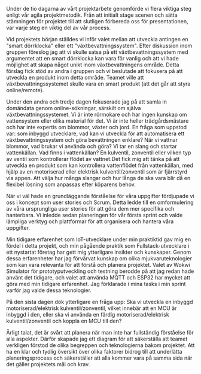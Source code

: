 Under de tio dagarna av vårt projektarbete genomförde vi flera viktiga steg enligt vår agila projektmetodik. Från att initialt stage scenen och sätta stämningen för projektet till att slutligen förbereda oss för presentationen, var varje steg en viktig del av vår process.

Vid projektets början ställdes vi inför valet mellan att utveckla antingen en "smart dörrklocka" eller ett "växtbevattningssystem". Efter diskussion inom gruppen föreslog jag att vi skulle satsa på ett växtbevattningssystem med argumentet att en smart dörrklocka kan vara för vanlig och att vi hade möjlighet att skapa något unikt inom växtbevattningens område. Detta förslag fick stöd av andra i gruppen och vi beslutade att fokusera på att utveckla en produkt inom detta område. Teamet ville att växtbevattningssystemet skulle vara en smart produkt (att det går att styra online/remote). 

Under den andra och tredje dagen fokuserade jag på att samla in domändata genom online-sökningar, särskilt om själva växtbevattningssystemet. Vi är inte rörmokare och har ingen kunskap om vattensystem eller olika material för det. Vi är inte heller trädgårdsmästare och har inte expertis om blommor, växter och jord. En fråga som uppstod var: som inbyggd utvecklare, vad kan vi utveckla för att automatisera ett växtbevattningssystem och göra bevattningen enklare? När vi vattnar blommor, vad brukar vi använda och göra? Vi tar en slang och startar vattenkällan. Vad finns i vattenkällan? En kulventil, zonventil eller vilken typ av ventil som kontrollerar flödet av vattnet.Det fick mig att tänka på att utveckla en produkt som kan kontrollera vattenflödet från vattenkällan, med hjälp av en motoriserad eller elektrisk kulventil/zonventil som är fjärrstyrd via appen. Att välja hur många slangar och hur långa de ska vara blir då en flexibel lösning som anpassas efter köparens behov.

När vi väl hade en grundläggande förståelse för våra uppgifter fördjupade vi oss i koncept som user stories och Scrum. Detta ledde till en omformulering av våra ursprungliga user stories för att göra dem mer specifika och hanterbara. Vi inledde sedan planeringen för vår första sprint och valde lämpliga verktyg och plattformar för att organisera och hantera våra uppgifter. 

Min tidigare erfarenhet som IoT-utvecklare under min praktiktid gav mig en fördel i detta projekt, och min pågående praktik som Fullstack-utvecklare i ett nystartat företag har gett mig ytterligare insikter och kunskaper. Genom dessa erfarenheter har jag förvärvat kunskap om olika mjukvaruteknologier som kan vara relevanta för att förstå och planera projektet. Valet av Wokwi Simulator för prototyputveckling och testning berodde på att jag redan hade använt det tidigare, och valet att använda MQTT och ESP32 har mycket att göra med min tidigare erfarenhet. Jag förklarade i mina tasks i min sprint varför jag valde dessa teknologier.

På den sista dagen dök ytterligare en fråga upp: Ska vi utveckla en inbyggd motoriserad/elektrisk kulventil/zonventil, vilket innebär att en MCU är inbyggd i den, eller ska vi använda en färdig motoriserad/elektrisk kulventil/zonventil och koppla en MCU till den?

Ärligt talat, det är svårt att planera när man inte har fullständig förståelse för alla aspekter. Därför skapade jag ett diagram för att säkerställa att teamet verkligen förstod de olika begreppen och teknologierna bakom projektet. Att ha en klar och tydlig översikt över olika faktorer bidrog till att underlätta planeringsprocess och säkerställer att alla kommer vara på samma sida när det gäller projektets mål och krav.




